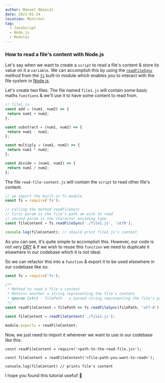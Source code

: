 ```yaml
---
author: Manuel Abascal
date: 2021-01-24
location: Montreal
tag:
  - JavaScript
  - Node.js
  - Modules
---
```


### How to read a file's content with Node.js

Let's say when we want to create a `script` to read a file's content & store its value on it a `variable`. We can accomplish this by using the [`readFileSync`](https://nodejs.org/api/fs.html#fs_fs_readfilesync_path_options) method from the [`fs`](https://nodejs.org/api/fs.html#fs_file_system) built-in module which enables you to interact with the file system in [Node.js](https://nodejs.org/en/).

Let's create two files. The file named `file1.js` will contain some basic maths `functions` & we'll use it to have some content to read from. 

 ```js
 // file1.js
 const add = (num1, num2) => {
  return num1 + num2;
};

const substract = (num1, num2) => {
  return num1 - num2;
};

const multiply = (num1, num2) => {
  return num1 * num2;
};

const divide = (num1, num2) => {
  return num1 / num2;
};
 ```
The file `read-file-content.js` will contain the `script` to read other file's content.

```js
// we import the built-in fs module
const fs = require('fs');

// calling the method readFileSync 
// first param is the file's path we wish to read
// second param is the character encoding type
const fileContent = fs.readFileSync('./file1.js', 'utf8');

console.log(fileContent); // should print file1.js's content
```
 
As you can see, it's quite simple to accomplish this. However, our code is not very [DRY](https://en.wikipedia.org/wiki/Don%27t_repeat_yourself) & if we wish to reuse this `function` we need to duplicate it elsewhere in our codebase which it is not ideal.
 
So we can refactor this into a `function` & export it to be used elsewhere in our codebase like so: 

```js
const fs = require('fs');

/**
 * Method to read a file's content
 * Returns another a string representing the file's content
 * @param {str} - filePath - a passed string representing the file's path we want to read
 */
const readFileContent = filePath => fs.readFileSync(filePath, 'utf-8');

const fileContent = readFileContent('./file1.js');

module.exports = readFileContent;
```

Now, we just need to import it whenever we want to use in our codebase like this:

```
const readFileContent = require('<path-to-the-read-file.js>');

const fileContent = readFileContent('<file-path-you-want-to-read>');

console.log(fileContent) // prints file's content
```

I hope you found this tutorial useful! :rocket:


